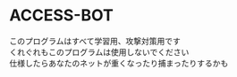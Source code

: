# ACCESS-BOT
このプログラムはすべて学習用、攻撃対策用です<br>
くれぐれもこのプログラムは使用しないでください<br>
仕様したらあなたのネットが重くなったり捕まったりするかも<br>
